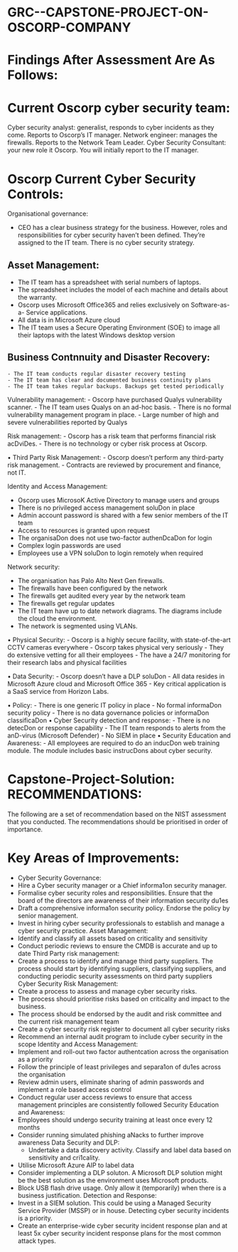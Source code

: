 # GRC--CAPSTONE-PROJECT-ON-OSCORP-COMPANY
# Findings After Assessment Are As Follows:

# Current Oscorp cyber security team:
  Cyber security analyst: generalist, responds to cyber incidents as they come. Reports
  to Oscorp’s IT manager.
  Network engineer: manages the firewalls. Reports to the Network Team Leader.
  Cyber Security Consultant: your new role it Oscorp. You will initially report to the IT
  manager.
  
# Oscorp Current Cyber Security Controls:
  Organisational governance:
  - CEO has a clear business strategy for the business. However, roles and
    responsibilities for cyber security haven’t been defined. They’re assigned to
    the IT team. There is no cyber security strategy.
    
## Asset Management:
   - The IT team has a spreadsheet with serial numbers of laptops.
   - The spreadsheet includes the model of each machine and details about the
    warranty.
   - Oscorp uses Microsoft Office365 and relies exclusively on Software-as-a-
    Service applications.
   - All data is in Microsoft Azure cloud
   - The IT team uses a Secure Operating Environment (SOE) to image all their
    laptops with the latest Windows desktop version
    
 ## Business Contnnuity and Disaster Recovery:
    - The IT team conducts regular disaster recovery testing
    - The IT team has clear and documented business continuity plans
    - The IT team takes regular backups. Backups get tested periodically
    
  Vulnerability management:
    - Oscorp have purchased Qualys vulnerability scanner.
    - The IT team uses Qualys on an ad-hoc basis.
    - There is no formal vulnerability management program in place.
    - Large number of high and severe vulnerabilities reported by Qualys
    
  Risk management:
    - Oscorp has a risk team that performs financial risk acDviDes.
    - There is no technology or cyber risk process at Oscorp.
    
  • Third Party Risk Management:
    - Oscorp doesn’t perform any third-party risk management.
    - Contracts are reviewed by procurement and finance, not IT.
    
  Identity and Access Management:
  -   Oscorp uses MicrosoK Active Directory to manage users and groups
  -   There is no privileged access management soluDon in place
  -   Admin account password is shared with a few senior members of the IT team
  -   Access to resources is granted upon request
  -   The organisaDon does not use two-factor authenDcaDon for login
  -   Complex login passwords are used
  -   Employees use a VPN soluDon to login remotely when required
    
  Network security:
  -  The organisation has Palo Alto Next Gen firewalls.
  -  The firewalls have been configured by the network
  -  The firewalls get audited every year by the network team
  -  The firewalls get regular updates
  -  The IT team have up to date network diagrams. The diagrams include the
    cloud the environment.
  -  The network is segmented using VLANs.
    
  • Physical Security:
    - Oscorp is a highly secure facility, with state-of-the-art CCTV cameras
    everywhere
    - Oscorp takes physical very seriously
    - They do extensive vetting for all their employees
    - The have a 24/7 monitoring for their research labs and physical facilities
    
  • Data Security:
    - Oscorp doesn’t have a DLP soluDon
    - All data resides in Microsoft Azure cloud and Microsoft Office 365
    - Key critical application is a SaaS service from Horizon Labs.
    
  • Policy:
    - There is one generic IT policy in place
    - No formal informaDon security policy
    - There is no data governance policies or informaDon classificaDon
  • Cyber Security detection and response:
    - There is no detecDon or response capability
    - The IT team responds to alerts from the anD-virus (Microsoft Defender)
    - No SIEM in place
  • Security Education and Awareness:
    - All employees are required to do an inducDon web training module. The
    module includes basic instrucDons about cyber security.

# Capstone-Project-Solution: RECOMMENDATIONS:
The following are a set of recommendation based on the NIST assessment that you
conducted.
The recommendations should be prioritised in order of importance.
# Key Areas of Improvements:
- Cyber Security Governance:
- Hire a Cyber security manager or a Chief informa1on security manager.
- Formalise cyber security roles and responsibilities. Ensure that the board of the
  directors are awareness of their information security du1es
 - Draft a comprehensive informa1on security policy. Endorse the policy by senior
  management.
 - Invest in hiring cyber security professionals to establish and manage a cyber
  security practice.
Asset Management:
 - Identify and classify all assets based on criticality and sensitivity
 - Conduct periodic reviews to ensure the CMDB is accurate and up to date
Third Party risk management:
 - Create a process to identify and manage third party suppliers. The process should
  start by identifying suppliers, classifying suppliers, and conducting periodic
  security assessments on third party suppliers
Cyber Security Risk Management:
 - Create a process to assess and manage cyber security risks.
 - The process should prioritise risks based on criticality and impact to the business.
 - The process should be endorsed by the audit and risk committee and the current
  risk management team
 -  Create a cyber security risk register to document all cyber security risks
 - Recommend an internal audit program to include cyber security in the scope
Identity and Access Management:
 - Implement and roll-out two factor authentcation across the organisation as a
  priority
 -  Follow the principle of least privileges and separa1on of du1es across the
  organisation
 - Review admin users, eliminate sharing of admin passwords and implement a role
  based access control
 - Conduct regular user access reviews to ensure that access management
  principles are consistently followed
Security Education and Awareness:
 - Employees should undergo security training at least once every 12 months
 - Consider running simulated phishing aNacks to further improve awareness
Data Security and DLP:
   - Undertake a data discovery activity. Classify and label data based on sensitivity
  and cri1cality.
  - Utilise Microsoft Azure AIP to label data
  - Consider implementing a DLP soluton. A Microsoft DLP solution might be the
  best solution as the environment uses Microsoft products.
  - Block USB flash drive usage. Only allow it (temporarily) when there is a business
  justification.
Detection and Response:
  - Invest in a SIEM solution. This could be using a Managed Security Service
  Provider (MSSP) or in house. Detecting cyber security incidents is a priority.
  - Create an enterprise-wide cyber security incident response plan and at least 5x
  cyber security incident response plans for the most common attack types.
